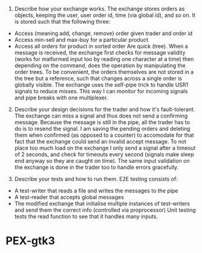 1. Describe how your exchange works.
The exchange stores orders as objects, keeping the user, user order id, time (via global id), and so on. It is stored such that the following three:
- Access (meaning add, change, remove) order given trader and order id
- Access min-sell and max-buy for a particular product
- Access all orders for product in sorted order
Are quick (tree).
When a message is received, the exchange first checks for message validity (works for malformed input too by reading one character at a time) then depending on the command, does the operation by manipulating the order trees. To be convenient, the orders themselves are not stored in a the tree but a reference, such that changes across a single order is globally visible.
The exchange uses the self-pipe trick to handle USR1 signals to reduce misses. This way I can monitor for incoming signals and pipe breaks with one multiplexer.

2. Describe your design decisions for the trader and how it's fault-tolerant.
The exchange can miss a signal and thus does not send a confirming message. Because the message is still in the pipe, all the trader has to do is to resend the signal. I am saving the pending orders and deleting them when confirmed (as opposed to a counter) to accomodate for that fact that the exchange could send an invalid accept message. To not place too much load on the exchange I only send a signal after a timeout of 2 seconds, and check for timeouts every second (signals make sleep end anyway so they are caught on time). The same input validation on the exchange is done in the trader too to handle errors gracefully.

3. Describe your tests and how to run them.
E2E testing consists of:
- A test-writer that reads a file and writes the messages to the pipe
- A test-reader that accepts global messages
- The modified exchange that initialise multiple instances of test-writers and send them the correct info (controlled via proprocessor)
Unit testing tests the read function to see that it handles many inputs.
# PEX-gtk3

